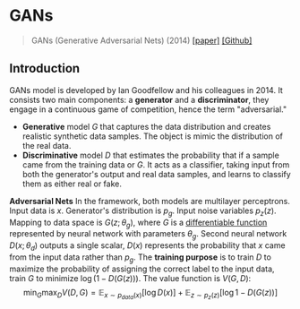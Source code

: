 # GANs

> GANs (Generative Adversarial Nets) (2014) [[paper]](https://arxiv.org/pdf/1406.2661.pdf) [[Github]](https://github.com/goodfeli/adversarial)

## Introduction

GANs model is developed by Ian Goodfellow and his colleagues in 2014. It consists two main components: a **generator** and a **discriminator**, they engage in a continuous game of competition, hence the term "adversarial."
- **Generative** model $G$ that captures the data distribution and creates realistic synthetic data samples. The object is mimic the distribution of the real data.
- **Discriminative** model $D$ that estimates the probability that if a sample came from the training data or $G$. It acts as a classifier, taking input from both the generator's output and real data samples, and learns to classify them as either real or fake.

**Adversarial Nets**
In the framework, both models are multilayer perceptrons. 
Input data is $x$. Generator's distribution is $p_g$. Input noise variables $p_z(z)$. Mapping to data space is $G(z;\theta_g)$, where $G$ is a [differentiable function](https://en.wikipedia.org/wiki/Differentiable_function) represented by neural network with parameters $\theta_g$. Second neural network $D(x;\theta_d)$ outputs a single scalar, $D(x)$ represents the probability that $x$ came from the input data rather than $p_g$.
The **training purpose** is to train $D$ to maximize the probability of assigning the correct label to the input data, train $G$ to minimize $\log(1-D(G(z)))$.
The value function is $V(G,D)$:
$$
\min_G\max_D V(D,G)=\mathop{\mathbb{E}}_{x\sim p_{data}(x)}[\log{D(x)}]+\mathop{\mathbb{E}}_{z\sim p_{z}(z)}[\log{1-D(G(z))}]
$$




